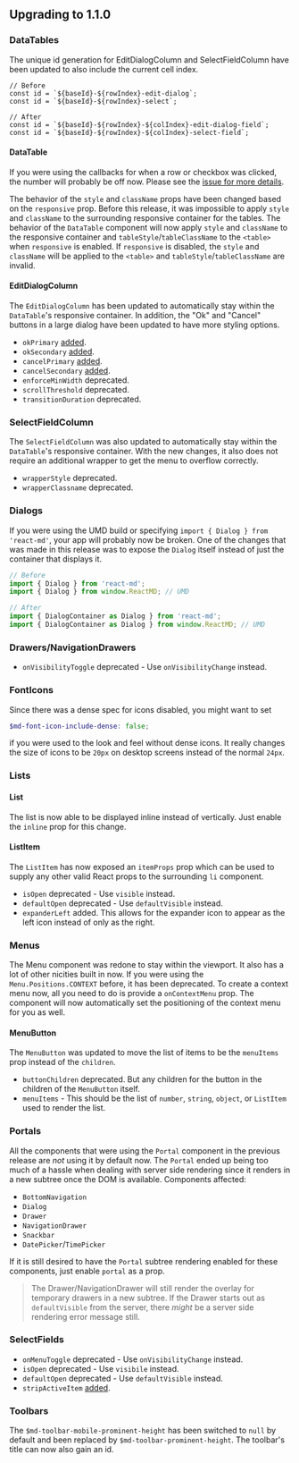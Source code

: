 ## Upgrading to 1.1.0
### DataTables
The unique id generation for EditDialogColumn and SelectFieldColumn have been updated to also include the current cell index.
```
// Before
const id = `${baseId}-${rowIndex}-edit-dialog`;
const id = `${baseId}-${rowIndex}-select`;

// After
const id = `${baseId}-${rowIndex}-${colIndex}-edit-dialog-field`;
const id = `${baseId}-${rowIndex}-${colIndex}-select-field`;
```


#### DataTable
If you were using the callbacks for when a row or checkbox was clicked, the number will probably be off now. Please see
the [issue for more details](#issues-243).

The behavior of the `style` and `className` props have been changed based on the `responsive` prop. Before this release,
it was impossible to apply `style` and `className` to the surrounding responsive container for the tables. The behavior
of the `DataTable` component will now apply `style` and `className` to the responsive container and `tableStyle`/`tableClassName`
to the `<table>` when `responsive` is enabled. If `responsive` is disabled, the `style` and `className` will be applied to the
`<table>` and `tableStyle`/`tableClassName` are invalid.

#### EditDialogColumn
The `EditDialogColumn` has been updated to automatically stay within the `DataTable`'s responsive container. In addition,
the "Ok" and "Cancel" buttons in a large dialog have been updated to have more styling options.

- `okPrimary` [added](/components/data-tables?tab=1#edit-dialog-column-proptypes-ok-primary).
- `okSecondary` [added](/components/data-tables?tab=1#edit-dialog-column-proptypes-ok-secondary).
- `cancelPrimary` [added](/components/data-tables?tab=1#edit-dialog-column-proptypes-cancel-primary).
- `cancelSecondary` [added](/components/data-tables?tab=1#edit-dialog-column-proptypes-cancel-secondary).
- `enforceMinWidth` deprecated.
- `scrollThreshold` deprecated.
- `transitionDuration` deprecated.

### SelectFieldColumn
The `SelectFieldColumn` was also updated to automatically stay within the `DataTable`'s responsive container. With the new
changes, it also does not require an additional wrapper to get the menu to overflow correctly.

- `wrapperStyle` deprecated.
- `wrapperClassname` deprecated.

### Dialogs
If you were using the UMD build or specifying `import { Dialog } from 'react-md'`, your app will probably now
be broken. One of the changes that was made in this release was to expose the `Dialog` itself instead of just
the container that displays it.
```js
// Before
import { Dialog } from 'react-md';
import { Dialog } from window.ReactMD; // UMD

// After
import { DialogContainer as Dialog } from 'react-md';
import { DialogContainer as Dialog } from window.ReactMD; // UMD
```

### Drawers/NavigationDrawers
- `onVisibilityToggle` deprecated - Use `onVisibilityChange` instead.

### FontIcons
Since there was a dense spec for icons disabled, you might want to set
```scss
$md-font-icon-include-dense: false;
```
if you were used to the look and feel without dense icons. It really changes the size of icons to be `20px`
on desktop screens instead of the normal `24px`.

### Lists
#### List
The list is now able to be displayed inline instead of vertically. Just enable the `inline` prop for this change.

#### ListItem
The `ListItem` has now exposed an `itemProps` prop which can be used to supply any other valid React props to the surrounding
`li` component.

- `isOpen` deprecated - Use `visible` instead.
- `defaultOpen` deprecated - Use `defaultVisible` instead.
- `expanderLeft` added. This allows for the expander icon to appear as the left icon instead of only as the right.

### Menus
The Menu component was redone to stay within the viewport. It also has a lot of other nicities built in now. If you were using
the `Menu.Positions.CONTEXT` before, it has been deprecated. To create a context menu now, all you need to do is provide a
`onContextMenu` prop. The component will now automatically set the positioning of the context menu for you as well.

#### MenuButton
The `MenuButton` was updated to move the list of items to be the `menuItems` prop instead of the `children`.

- `buttonChildren` deprecated. But any children for the button in the children of the `MenuButton` itself.
- `menuItems` - This should be the list of `number`, `string`, `object`, or `ListItem` used to render the list.

### Portals
All the components that were using the `Portal` component in the previous release are *not* using it by default now.
The `Portal` ended up being too much of a hassle when dealing with server side rendering since it renders in a new
subtree once the DOM is available. Components affected:

- `BottomNavigation`
- `Dialog`
- `Drawer`
- `NavigationDrawer`
- `Snackbar`
- `DatePicker`/`TimePicker`

If it is still desired to have the `Portal` subtree rendering enabled for these components, just enable `portal` as
a prop.

> The Drawer/NavigationDrawer will still render the overlay for temporary drawers in a new subtree. If the Drawer
starts out as `defaultVisible` from the server, there _might_ be a server side rendering error message still.

### SelectFields
- `onMenuToggle` deprecated - Use `onVisibilityChange` instead.
- `isOpen` deprecated - Use `visibile` instead.
- `defaultOpen` deprecated - Use `defaultVisible` instead.
- `stripActiveItem` [added](/components/select-fields?tab=1#select-field-proptypes-strip-active-item).

### Toolbars
The `$md-toolbar-mobile-prominent-height` has been switched to `null` by default and been replaced by `$md-toolbar-prominent-height`.
The toolbar's title can now also gain an id.
